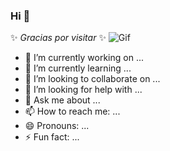

### Hi 👋

✨ _Gracias por visitar_ ✨ 
![Gif](https://i1.wp.com/media.giphy.com/media/45O9F2aiLOZXy/giphy.gif?resize=250%2C185&ssl=1)



- 🔭 I’m currently working on ...
- 🌱 I’m currently learning ...
- 👯 I’m looking to collaborate on ...
- 🤔 I’m looking for help with ...
- 💬 Ask me about ...
- 📫 How to reach me: ...
- 😄 Pronouns: ...
- ⚡ Fun fact: ...

